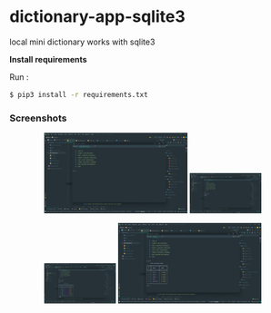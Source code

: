 # dictionary-app-sqlite3
local mini dictionary works with sqlite3

**Install requirements**

Run :
```bash
$ pip3 install -r requirements.txt
```

### Screenshots
<p align="center">
  <img  width="50%" height="50%" src="./ss/1.png">
  <img  width="25%" height="50%" src="./ss/2.png">
</p>

<p align="center">
  <img  width="25%" height="50%" src="./ss/3.png">
  <img  width="50%" height="50%" src="./ss/4.png">
</p>
